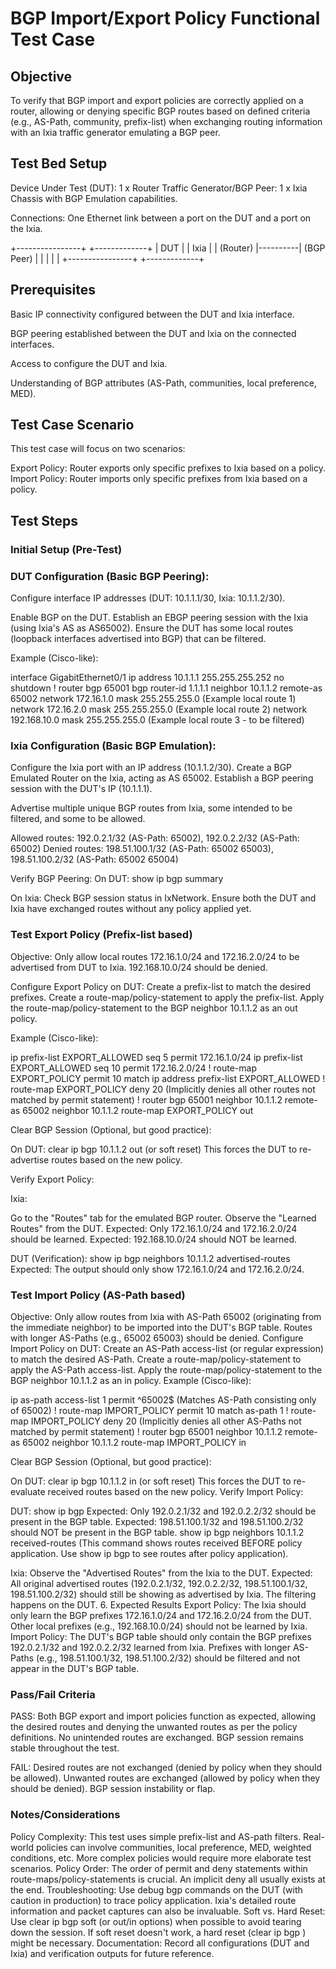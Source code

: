 # BGP Import/Export Policy Functional Test Case

## Objective
To verify that BGP import and export policies are correctly applied on a router, allowing or denying specific BGP routes based on defined criteria (e.g., AS-Path, community, prefix-list) when exchanging routing information with an Ixia traffic generator emulating a BGP peer.

## Test Bed Setup
Device Under Test (DUT): 1 x Router
Traffic Generator/BGP Peer: 1 x Ixia Chassis with BGP Emulation capabilities.

Connections:
One Ethernet link between a port on the DUT and a port on the Ixia.

+----------------+          +-------------+
|      DUT       |          |    Ixia     |
| (Router)       |----------| (BGP Peer)  |
|                |          |             |
+----------------+          +-------------+

## Prerequisites
Basic IP connectivity configured between the DUT and Ixia interface.

BGP peering established between the DUT and Ixia on the connected interfaces.

Access to configure the DUT and Ixia.

Understanding of BGP attributes (AS-Path, communities, local preference, MED).

## Test Case Scenario

This test case will focus on two scenarios:

Export Policy: Router exports only specific prefixes to Ixia based on a policy.
Import Policy: Router imports only specific prefixes from Ixia based on a policy.

## Test Steps

### Initial Setup (Pre-Test)

### DUT Configuration (Basic BGP Peering):

Configure interface IP addresses (DUT: 10.1.1.1/30, Ixia: 10.1.1.2/30).

Enable BGP on the DUT.
Establish an EBGP peering session with the Ixia (using Ixia's AS as  AS65002).
Ensure the DUT has some local routes (loopback interfaces advertised into BGP) that can be filtered.

Example (Cisco-like):

interface GigabitEthernet0/1
 ip address 10.1.1.1 255.255.255.252
 no shutdown
!
router bgp 65001
 bgp router-id 1.1.1.1
 neighbor 10.1.1.2 remote-as 65002
 network 172.16.1.0 mask 255.255.255.0  (Example local route 1)
 network 172.16.2.0 mask 255.255.255.0  (Example local route 2)
 network 192.168.10.0 mask 255.255.255.0 (Example local route 3 - to be filtered)

### Ixia Configuration (Basic BGP Emulation):

Configure the Ixia port with an IP address (10.1.1.2/30).
Create a BGP Emulated Router on the Ixia, acting as AS 65002.
Establish a BGP peering session with the DUT's IP (10.1.1.1).

Advertise multiple unique BGP routes from Ixia, some intended to be filtered, and some to be allowed.

Allowed routes: 192.0.2.1/32 (AS-Path: 65002), 192.0.2.2/32 (AS-Path: 65002)
Denied routes: 198.51.100.1/32 (AS-Path: 65002 65003), 198.51.100.2/32 (AS-Path: 65002 65004)

Verify BGP Peering:
On DUT: show ip bgp summary

On Ixia: Check BGP session status in IxNetwork.
Ensure both the DUT and Ixia have exchanged routes without any policy applied yet.

### Test Export Policy (Prefix-list based)

Objective: Only allow local routes 172.16.1.0/24 and 172.16.2.0/24 to be advertised from DUT to Ixia. 192.168.10.0/24 should be denied.

Configure Export Policy on DUT:
Create a prefix-list to match the desired prefixes.
Create a route-map/policy-statement to apply the prefix-list.
Apply the route-map/policy-statement to the BGP neighbor 10.1.1.2 as an out policy.

Example (Cisco-like):

ip prefix-list EXPORT_ALLOWED seq 5 permit 172.16.1.0/24
ip prefix-list EXPORT_ALLOWED seq 10 permit 172.16.2.0/24
!
route-map EXPORT_POLICY permit 10
 match ip address prefix-list EXPORT_ALLOWED
!
route-map EXPORT_POLICY deny 20  (Implicitly denies all other routes not matched by permit statement)
!
router bgp 65001
 neighbor 10.1.1.2 remote-as 65002
 neighbor 10.1.1.2 route-map EXPORT_POLICY out

Clear BGP Session (Optional, but good practice):

On DUT: clear ip bgp 10.1.1.2 out (or soft reset)
This forces the DUT to re-advertise routes based on the new policy.

Verify Export Policy:

Ixia:

Go to the "Routes" tab for the emulated BGP router.
Observe the "Learned Routes" from the DUT.
Expected: Only 172.16.1.0/24 and 172.16.2.0/24 should be learned.
Expected: 192.168.10.0/24 should NOT be learned.

DUT (Verification):
show ip bgp neighbors 10.1.1.2 advertised-routes
Expected: The output should only show 172.16.1.0/24 and 172.16.2.0/24.

### Test Import Policy (AS-Path based)

Objective: Only allow routes from Ixia with AS-Path 65002 (originating from the immediate neighbor) to be imported into the DUT's BGP table. Routes with longer AS-Paths (e.g., 65002 65003) should be denied.
Configure Import Policy on DUT:
Create an AS-Path access-list (or regular expression) to match the desired AS-Path.
Create a route-map/policy-statement to apply the AS-Path access-list.
Apply the route-map/policy-statement to the BGP neighbor 10.1.1.2 as an in policy.
Example (Cisco-like):

ip as-path access-list 1 permit ^65002$  (Matches AS-Path consisting only of 65002)
!
route-map IMPORT_POLICY permit 10
 match as-path 1
!
route-map IMPORT_POLICY deny 20  (Implicitly denies all other AS-Paths not matched by permit statement)
!
router bgp 65001
 neighbor 10.1.1.2 remote-as 65002
 neighbor 10.1.1.2 route-map IMPORT_POLICY in

Clear BGP Session (Optional, but good practice):

On DUT: clear ip bgp 10.1.1.2 in (or soft reset)
This forces the DUT to re-evaluate received routes based on the new policy.
Verify Import Policy:

DUT:
show ip bgp
Expected: Only 192.0.2.1/32 and 192.0.2.2/32 should be present in the BGP table.
Expected: 198.51.100.1/32 and 198.51.100.2/32 should NOT be present in the BGP table.
show ip bgp neighbors 10.1.1.2 received-routes (This command shows routes received BEFORE policy application. Use show ip bgp to see routes after policy application).

Ixia:
Observe the "Advertised Routes" from the Ixia to the DUT.
Expected: All original advertised routes (192.0.2.1/32, 192.0.2.2/32, 198.51.100.1/32, 198.51.100.2/32) should still be showing as advertised by Ixia. The filtering happens on the DUT.
6. Expected Results
Export Policy: The Ixia should only learn the BGP prefixes 172.16.1.0/24 and 172.16.2.0/24 from the DUT. Other local prefixes (e.g., 192.168.10.0/24) should not be learned by Ixia.
Import Policy: The DUT's BGP table should only contain the BGP prefixes 192.0.2.1/32 and 192.0.2.2/32 learned from Ixia. Prefixes with longer AS-Paths (e.g., 198.51.100.1/32, 198.51.100.2/32) should be filtered and not appear in the DUT's BGP table.

### Pass/Fail Criteria

PASS:
Both BGP export and import policies function as expected, allowing the desired routes and denying the unwanted routes as per the policy definitions.
No unintended routes are exchanged.
BGP session remains stable throughout the test.

FAIL:
Desired routes are not exchanged (denied by policy when they should be allowed).
Unwanted routes are exchanged (allowed by policy when they should be denied).
BGP session instability or flap.

### Notes/Considerations
Policy Complexity: This test uses simple prefix-list and AS-path filters. Real-world policies can involve communities, local preference, MED, weighted conditions, etc. More complex policies would require more elaborate test scenarios.
Policy Order: The order of permit and deny statements within route-maps/policy-statements is crucial. An implicit deny all usually exists at the end.
Troubleshooting: Use debug bgp commands on the DUT (with caution in production) to trace policy application. Ixia's detailed route information and packet captures can also be invaluable.
Soft vs. Hard Reset: Use clear ip bgp <neighbor> soft (or out/in options) when possible to avoid tearing down the session. If soft reset doesn't work, a hard reset (clear ip bgp <neighbor>) might be necessary.
Documentation: Record all configurations (DUT and Ixia) and verification outputs for future reference.

